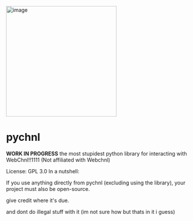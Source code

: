 <img width="300" height="300" alt="image" src="https://github.com/user-attachments/assets/036e5eff-186a-493d-95cd-5364f0834b5c" />


# pychnl
**WORK IN PROGRESS** the most stupidest python library for interacting with WebChnl!!1111
(Not affiliated with Webchnl)

License: GPL 3.0
In a nutshell:


If you use anything directly from pychnl (excluding using the library), your project must also be open-source.


give credit where it's due.


and dont do illegal stuff with it (im not sure how but thats in it i guess)


